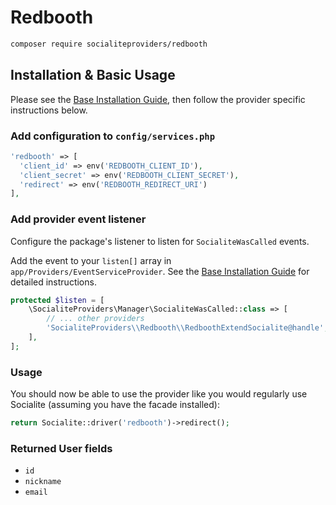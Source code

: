 # Redbooth

```bash
composer require socialiteproviders/redbooth
```

## Installation & Basic Usage

Please see the [Base Installation Guide](https://socialiteproviders.com/usage/), then follow the provider specific instructions below.

### Add configuration to `config/services.php`

```php
'redbooth' => [    
  'client_id' => env('REDBOOTH_CLIENT_ID'),  
  'client_secret' => env('REDBOOTH_CLIENT_SECRET'),  
  'redirect' => env('REDBOOTH_REDIRECT_URI') 
],
```

### Add provider event listener

Configure the package's listener to listen for `SocialiteWasCalled` events.

Add the event to your `listen[]` array in `app/Providers/EventServiceProvider`. See the [Base Installation Guide](https://socialiteproviders.com/usage/) for detailed instructions.

```php
protected $listen = [
    \SocialiteProviders\Manager\SocialiteWasCalled::class => [
        // ... other providers
        'SocialiteProviders\\Redbooth\\RedboothExtendSocialite@handle',
    ],
];
```

### Usage

You should now be able to use the provider like you would regularly use Socialite (assuming you have the facade installed):

```php
return Socialite::driver('redbooth')->redirect();
```

### Returned User fields

- ``id``
- ``nickname``
- ``email``
